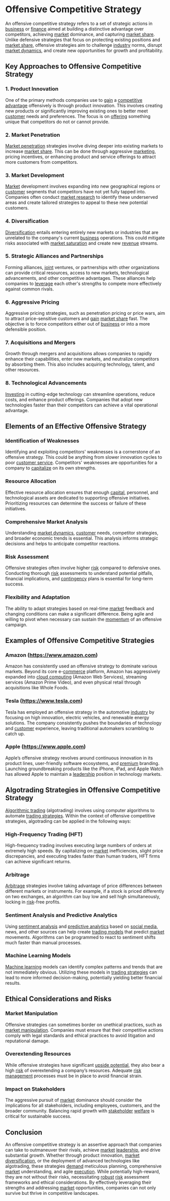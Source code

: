 # Offensive Competitive Strategy

An offensive competitive strategy refers to a set of strategic actions in [business](../b/business.md) or [finance](../f/finance.md) aimed at building a distinctive advantage over competitors, achieving [market](../m/market.md) dominance, and capturing [market share](../m/market_share.md). Unlike defensive strategies that focus on protecting existing positions and [market share](../m/market_share.md), offensive strategies aim to challenge [industry](../i/industry.md) norms, disrupt [market dynamics](../m/market_dynamics.md), and create new opportunities for growth and profitability.

## Key Approaches to Offensive Competitive Strategy

### 1. Product Innovation
One of the primary methods companies use to [gain](../g/gain.md) a [competitive advantage](../c/competitive_advantage.md) offensively is through product innovation. This involves creating new products or significantly improving existing ones to better meet [customer](../c/customer.md) needs and preferences. The focus is on [offering](../o/offering.md) something unique that competitors do not or cannot provide.

### 2. Market Penetration
[Market penetration](../m/market_penetration.md) strategies involve diving deeper into existing markets to increase [market share](../m/market_share.md). This can be done through aggressive [marketing](../m/marketing.md), pricing incentives, or enhancing product and service offerings to attract more customers from competitors. 

### 3. Market Development
[Market](../m/market.md) development involves expanding into new geographical regions or [customer](../c/customer.md) segments that competitors have not yet fully tapped into. Companies often conduct [market research](../m/market_research.md) to identify these underserved areas and create tailored strategies to appeal to these new potential customers.

### 4. Diversification
[Diversification](../d/diversification.md) entails entering entirely new markets or industries that are unrelated to the company's current [business](../b/business.md) operations. This could mitigate risks associated with [market saturation](../m/market_saturation.md) and create new [revenue](../r/revenue.md) streams. 

### 5. Strategic Alliances and Partnerships
Forming alliances, [joint](../j/joint.md) ventures, or partnerships with other organizations can provide critical resources, access to new markets, technological advancements, and other competitive advantages. These alliances help companies to [leverage](../l/leverage.md) each other's strengths to compete more effectively against common rivals.

### 6. Aggressive Pricing
Aggressive pricing strategies, such as penetration pricing or price wars, aim to attract price-sensitive customers and [gain](../g/gain.md) [market share](../m/market_share.md) fast. The objective is to force competitors either out of [business](../b/business.md) or into a more defensible position.

### 7. Acquisitions and Mergers
Growth through mergers and acquisitions allows companies to rapidly enhance their capabilities, enter new markets, and neutralize competitors by absorbing them. This also includes acquiring technology, talent, and other resources.

### 8. Technological Advancements
[Investing](../i/investing.md) in cutting-edge technology can streamline operations, reduce costs, and enhance product offerings. Companies that adopt new technologies faster than their competitors can achieve a vital operational advantage.

## Elements of an Effective Offensive Strategy

### Identification of Weaknesses
Identifying and exploiting competitors' weaknesses is a cornerstone of an offensive strategy. This could be anything from slower innovation cycles to poor [customer service](../c/customer_service.md). Competitors' weaknesses are opportunities for a company to [capitalize](../c/capitalize.md) on its own strengths.

### Resource Allocation
Effective resource allocation ensures that enough [capital](../c/capital.md), personnel, and technological assets are dedicated to supporting offensive initiatives. Prioritizing resources can determine the success or failure of these initiatives.

### Comprehensive Market Analysis
Understanding [market dynamics](../m/market_dynamics.md), [customer](../c/customer.md) needs, competitor strategies, and broader economic trends is essential. This analysis informs strategic decisions and helps to anticipate competitor reactions.

### Risk Assessment
Offensive strategies often involve higher [risk](../r/risk.md) compared to defensive ones. Conducting thorough [risk](../r/risk.md) assessments to understand potential pitfalls, financial implications, and [contingency](../c/contingency.md) plans is essential for long-term success.

### Flexibility and Adaptation
The ability to adapt strategies based on real-time [market](../m/market.md) feedback and changing conditions can make a significant difference. Being agile and willing to pivot when necessary can sustain the [momentum](../m/momentum.md) of an offensive campaign.

## Examples of Offensive Competitive Strategies

### Amazon (https://www.amazon.com)
Amazon has consistently used an offensive strategy to dominate various markets. Beyond its core e-[commerce](../c/commerce.md) platform, Amazon has aggressively expanded into [cloud computing](../c/cloud_computing_in_trading.md) (Amazon Web Services), streaming services (Amazon Prime Video), and even physical retail through acquisitions like Whole Foods.

### Tesla (https://www.tesla.com)
Tesla has employed an offensive strategy in the automotive [industry](../i/industry.md) by focusing on high innovation, electric vehicles, and renewable energy solutions. The company consistently pushes the boundaries of technology and [customer](../c/customer.md) experience, leaving traditional automakers scrambling to catch up.

### Apple (https://www.apple.com)
Apple’s offensive strategy revolves around continuous innovation in its product lines, user-friendly software ecosystems, and [premium](../p/premium.md) branding. Launching groundbreaking products like the iPhone, iPad, and Apple Watch has allowed Apple to maintain a [leadership](../l/leadership.md) position in technology markets.

## Algotrading Strategies in Offensive Competitive Strategy

[Algorithmic trading](../a/accountability.md) (algotrading) involves using computer algorithms to automate [trading strategies](../t/trading_strategies.md). Within the context of offensive competitive strategies, algotrading can be applied in the following ways:

### High-Frequency Trading (HFT)
High-frequency trading involves executing large numbers of orders at extremely high speeds. By capitalizing on [market](../m/market.md) inefficiencies, slight price discrepancies, and executing trades faster than human traders, HFT firms can achieve significant returns.

### Arbitrage
[Arbitrage](../a/arbitrage.md) strategies involve taking advantage of price differences between different markets or instruments. For example, if a stock is priced differently on two exchanges, an algorithm can buy low and sell high simultaneously, locking in [risk](../r/risk.md)-free profits.

### Sentiment Analysis and Predictive Analytics
Using [sentiment analysis](../s/sentiment_analysis.md) and [predictive analytics](../p/predictive_analytics.md) based on [social media](../s/social_media.md), news, and other sources can help create [trading models](../t/trading_models.md) that predict [market](../m/market.md) movements. Algorithms can be programmed to react to sentiment shifts much faster than manual processes.

### Machine Learning Models
[Machine learning](../m/machine_learning.md) models can identify complex patterns and trends that are not immediately obvious. Utilizing these models in [trading strategies](../t/trading_strategies.md) can lead to more informed decision-making, potentially yielding better financial results.

## Ethical Considerations and Risks

### Market Manipulation
Offensive strategies can sometimes border on unethical practices, such as [market manipulation](../m/market_manipulation.md). Companies must ensure that their competitive actions comply with legal standards and ethical practices to avoid litigation and reputational damage.

### Overextending Resources
While offensive strategies have significant [upside potential](../u/upside_potential_in_trading.md), they also bear a high [risk](../r/risk.md) of overextending a company’s resources. Adequate [risk management](../r/risk_management.md) processes must be in place to avoid financial strain.

### Impact on Stakeholders
The aggressive pursuit of [market](../m/market.md) dominance should consider the implications for all stakeholders, including employees, customers, and the broader community. Balancing rapid growth with [stakeholder](../s/stakeholder.md) [welfare](../w/welfare.md) is critical for sustainable success.

## Conclusion

An offensive competitive strategy is an assertive approach that companies can take to outmaneuver their rivals, achieve [market](../m/market.md) [leadership](../l/leadership.md), and drive substantial growth. Whether through product innovation, [market](../m/market.md) [diversification](../d/diversification.md), or the deployment of advanced technologies like algotrading, these strategies [demand](../d/demand.md) meticulous planning, comprehensive [market](../m/market.md) understanding, and agile [execution](../e/execution.md). While potentially high-reward, they are not without their risks, necessitating [robust](../r/robust.md) [risk](../r/risk.md) assessment frameworks and ethical considerations. By effectively leveraging their strengths and addressing [market](../m/market.md) opportunities, companies can not only survive but thrive in competitive landscapes.

